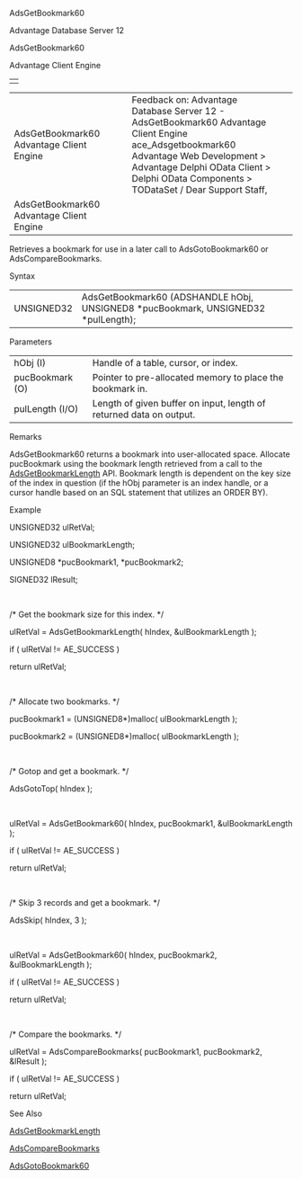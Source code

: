 AdsGetBookmark60




Advantage Database Server 12  

AdsGetBookmark60

Advantage Client Engine

|  |
| --- |
|  |

|  |  |  |  |  |
| --- | --- | --- | --- | --- |
| AdsGetBookmark60  Advantage Client Engine |  |  | Feedback on: Advantage Database Server 12 - AdsGetBookmark60 Advantage Client Engine ace\_Adsgetbookmark60 Advantage Web Development > Advantage Delphi OData Client > Delphi OData Components > TODataSet / Dear Support Staff, |  |
| AdsGetBookmark60  Advantage Client Engine |  |  |  |  |

Retrieves a bookmark for use in a later call to AdsGotoBookmark60 or AdsCompareBookmarks.

Syntax

|  |  |
| --- | --- |
| UNSIGNED32 | AdsGetBookmark60 (ADSHANDLE hObj,  UNSIGNED8 \*pucBookmark,  UNSIGNED32 \*pulLength); |

Parameters

|  |  |
| --- | --- |
| hObj (I) | Handle of a table, cursor, or index. |
| pucBookmark (O) | Pointer to pre-allocated memory to place the bookmark in. |
| pulLength (I/O) | Length of given buffer on input, length of returned data on output. |

Remarks

AdsGetBookmark60 returns a bookmark into user-allocated space. Allocate pucBookmark using the bookmark length retrieved from a call to the [AdsGetBookmarkLength](ace_adsgetbookmarklength.htm) API. Bookmark length is dependent on the key size of the index in question (if the hObj parameter is an index handle, or a cursor handle based on an SQL statement that utilizes an ORDER BY).

Example

UNSIGNED32 ulRetVal;

UNSIGNED32 ulBookmarkLength;

UNSIGNED8 \*pucBookmark1, \*pucBookmark2;

SIGNED32 lResult;

 

/\* Get the bookmark size for this index. \*/

ulRetVal = AdsGetBookmarkLength( hIndex, &ulBookmarkLength );

if ( ulRetVal != AE\_SUCCESS )

return ulRetVal;

 

/\* Allocate two bookmarks. \*/

pucBookmark1 = (UNSIGNED8\*)malloc( ulBookmarkLength );

pucBookmark2 = (UNSIGNED8\*)malloc( ulBookmarkLength );

 

/\* Gotop and get a bookmark. \*/

AdsGotoTop( hIndex );

 

ulRetVal = AdsGetBookmark60( hIndex, pucBookmark1, &ulBookmarkLength );

if ( ulRetVal != AE\_SUCCESS )

return ulRetVal;

 

/\* Skip 3 records and get a bookmark. \*/

AdsSkip( hIndex, 3 );

 

ulRetVal = AdsGetBookmark60( hIndex, pucBookmark2, &ulBookmarkLength );

if ( ulRetVal != AE\_SUCCESS )

return ulRetVal;

 

/\* Compare the bookmarks. \*/

ulRetVal = AdsCompareBookmarks( pucBookmark1, pucBookmark2, &lResult );

if ( ulRetVal != AE\_SUCCESS )

return ulRetVal;

See Also

[AdsGetBookmarkLength](ace_adsgetbookmarklength.htm)

[AdsCompareBookmarks](ace_adscomparebookmarks.htm)

[AdsGotoBookmark60](ace_adsgotobookmark60.htm)